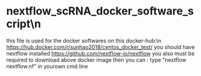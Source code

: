 # nextflow_scRNA_docker_software_script\n
this file is used for the docker softwares on this docker-hub:\n
https://hub.docker.com/r/sunhao2018/centos_docker_test/
you should have nextflow installed https://github.com/nextflow-io/nextflow
you also must be required to download above docker image
then you can :
type "nextflow nextflow.nf" in yourown cmd line

